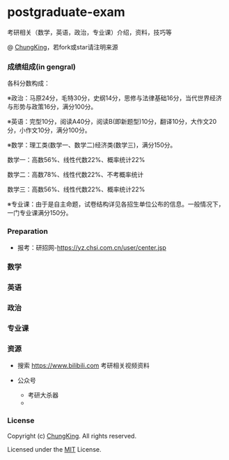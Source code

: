 # postgraduate-exam
考研相关（数学，英语，政治，专业课）介绍，资料，技巧等

@ [ChungKing](https://github.com/HuangCongQing/)，若fork或star请注明来源

### 成绩组成(in gengral)

各科分数构成：

※政治：马原24分，毛特30分，史纲14分，思修与法律基础16分，当代世界经济与形势与政策16分，满分100分。

※英语：完型10分，阅读A40分，阅读B(即新题型)10分，翻译10分，大作文20分，小作文10分，满分100分。

※数学：理工类(数学一、数学二)经济类(数学三)，满分150分。

数学一：高数56%、线性代数22%、概率统计22%

数学二：高数78%、线性代数22%、不考概率统计

数学三：高数56%、线性代数22%、概率统计22%

※专业课：由于是自主命题，试卷结构详见各招生单位公布的信息。一般情况下，一门专业课满分150分。


### Preparation

* 报考：研招网-https://yz.chsi.com.cn/user/center.jsp

### 数学

### 英语

### 政治

### 专业课

### 资源

* 搜索 https://www.bilibili.com 考研相关视频资料

* 公众号
    * 考研大杀器
    * 







### License

Copyright (c) [ChungKing](https://github.com/HuangCongQing/). All rights reserved.

Licensed under the [MIT](./LICENSE) License.







